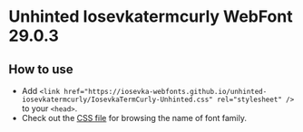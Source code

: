 # Unhinted Iosevkatermcurly WebFont 29.0.3

## How to use

- Add `<link href="https://iosevka-webfonts.github.io/unhinted-iosevkatermcurly/IosevkaTermCurly-Unhinted.css" rel="stylesheet" />` to your `<head>`.
- Check out the [CSS file](./IosevkaTermCurly-Unhinted.css) for browsing the name of font family.
